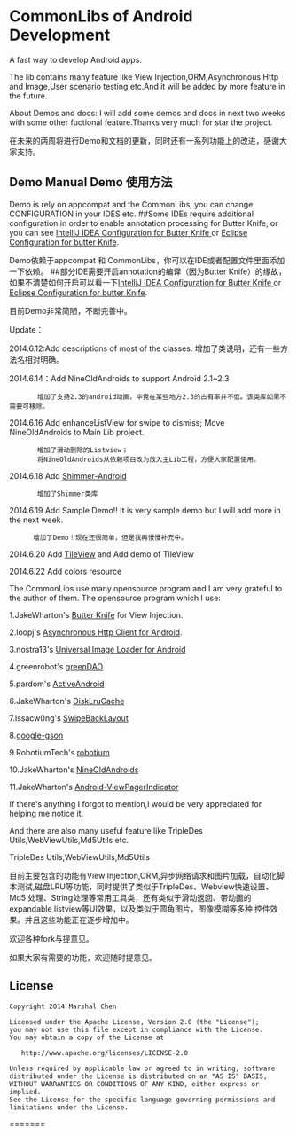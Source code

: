 CommonLibs of Android Development
===================================

A fast way to develop Android apps.

The lib contains many feature like View Injection,ORM,Asynchronous Http and Image,User scenario testing,etc.And it will be added by more feature in the future.


About Demos and docs: I will add some demos and docs in next two weeks with some other
fuctional feature.Thanks very much for star the project.

在未来的两周将进行Demo和文档的更新，同时还有一系列功能上的改进，感谢大家支持。

Demo Manual
Demo 使用方法
--------------
Demo is rely on appcompat and the CommonLibs, you can change CONFIGURATION in your IDES etc.
##Some IDEs require additional configuration in order to enable annotation processing for Butter Knife,
or you can see [IntelliJ IDEA Configuration for Butter Knife ][101] or [Eclipse Configuration for butter Knife][102].

Demo依赖于appcompat 和 CommonLibs，你可以在IDE或者配置文件里面添加一下依赖。
##部分IDE需要开启annotation的编译（因为Butter Knife）的缘故，如果不清楚如何开启可以看一下[IntelliJ IDEA Configuration for Butter Knife ][101] or [Eclipse Configuration for butter Knife][102].

目前Demo非常简陋，不断完善中。


Update：

2014.6.12:Add descriptions of most of the classes.
          增加了类说明，还有一些方法名相对明确。


2014.6.14：Add NineOldAndroids to support Android 2.1~2.3

           增加了支持2.3的android动画，毕竟在某些地方2.3的占有率并不低。该类库如果不需要可移除。

2014.6.16  Add enhanceListView for swipe to dismiss;
           Move NineOldAndroids to Main Lib project.

           增加了滑动删除的Listview；
           将NineOldAndroids从依赖项目改为放入主Lib工程，方便大家配置使用。

2014.6.18  Add [Shimmer-Android][12]

           增加了Shimmer类库

2014.6.19  Add Sample Demo!! It is very sample demo but I will add more in the next week.

          增加了Demo！现在还很简单，但是我再慢慢补充中。

2014.6.20  Add [TileView][13] and Add demo of TileView

2014.6.22  Add colors resource

The CommonLibs use many opensource program and I am very grateful to the author of them.
The opensource program which I use:

1.JakeWharton's [Butter Knife][1] for View Injection.

2.loopj's [Asynchronous Http Client for Android][2].

3.nostra13's [Universal Image Loader for Android][3]

4.greenrobot's [greenDAO][4]

5.pardom's [ActiveAndroid][5]

6.JakeWharton's [DiskLruCache][6]

7.Issacw0ng's [SwipeBackLayout][7]

8.[google-gson][8]

9.RobotiumTech's [robotium][9]

10.JakeWharton's [NineOldAndroids][10]

11.JakeWharton's [Android-ViewPagerIndicator][11]

If there's anything I forgot to mention,I would be very appreciated for helping me notice it.

And there are also many useful feature like TripleDes Utils,WebViewUtils,Md5Utils etc.

TripleDes Utils,WebViewUtils,Md5Utils


目前主要包含的功能有View Injection,ORM,异步网络请求和图片加载，自动化脚本测试,磁盘LRU等功能，同时提供了类似于TripleDes、Webview快速设置、Md5
处理、String处理等常用工具类，还有类似于滑动返回、带动画的expandable listview等UI效果，以及类似于圆角图片，图像模糊等多种
控件效果。并且这些功能正在逐步增加中。

欢迎各种fork与提意见。

如果大家有需要的功能，欢迎随时提意见。


License
--------

    Copyright 2014 Marshal Chen

    Licensed under the Apache License, Version 2.0 (the "License");
    you may not use this file except in compliance with the License.
    You may obtain a copy of the License at

       http://www.apache.org/licenses/LICENSE-2.0

    Unless required by applicable law or agreed to in writing, software
    distributed under the License is distributed on an "AS IS" BASIS,
    WITHOUT WARRANTIES OR CONDITIONS OF ANY KIND, either express or implied.
    See the License for the specific language governing permissions and
    limitations under the License.


 [1]: https://github.com/JakeWharton/butterknife
 [2]: https://github.com/loopj/android-async-http
 [3]: https://github.com/nostra13/Android-Universal-Image-Loader
 [4]: https://github.com/greenrobot/greenDAO
 [5]: https://github.com/pardom/ActiveAndroid
 [6]: https://github.com/JakeWharton/DiskLruCache
 [7]: https://github.com/Issacw0ng/SwipeBackLayout
 [8]: https://code.google.com/p/google-gson/
 [9]: https://github.com/RobotiumTech/robotium
 [10]:https://github.com/JakeWharton/NineOldAndroids
 [11]:https://github.com/JakeWharton/Android-ViewPagerIndicator
 [12]:https://github.com/RomainPiel/Shimmer-android
 [101]:http://jakewharton.github.io/butterknife/ide-idea.html
 [102]:http://jakewharton.github.io/butterknife/ide-eclipse.html
 [13]:https://github.com/moagrius/TileView/tree/master
=======




